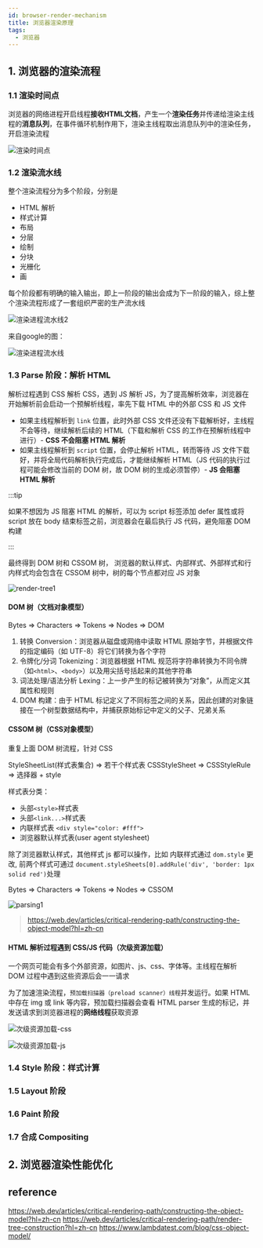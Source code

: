```yaml
---
id: browser-render-mechanism
title: 浏览器渲染原理
tags:
  - 浏览器
---
```


## 1. 浏览器的渲染流程

### 1.1 渲染时间点

浏览器的网络进程开启线程**接收HTML文档**，产生一个**渲染任务**并传递给渲染主线程的**消息队列**，在事件循环机制作用下，渲染主线程取出消息队列中的渲染任务，开启渲染流程

![渲染时间点](https://fxpby.oss-cn-beijing.aliyuncs.com/blogImg/blogImg/browser/渲染时间点.svg)

### 1.2 渲染流水线

整个渲染流程分为多个阶段，分别是

- HTML 解析
- 样式计算
- 布局
- 分层
- 绘制
- 分块
- 光栅化
- 画

每个阶段都有明确的输入输出，即上一阶段的输出会成为下一阶段的输入，综上整个渲染流程形成了一套组织严密的生产流水线

![渲染进程流水线2](https://fxpby.oss-cn-beijing.aliyuncs.com/blogImg/blogImg/browser/渲染进程流水线2.svg)

来自google的图：

![渲染进程流水线](https://fxpby.oss-cn-beijing.aliyuncs.com/blogImg/blogImg/browser/渲染进程流水线.png)

### 1.3 Parse 阶段：解析 HTML

解析过程遇到 CSS 解析 CSS，遇到 JS 解析 JS，为了提高解析效率，浏览器在开始解析前会启动一个预解析线程，率先下载 HTML 中的外部 CSS 和 JS 文件

- 如果主线程解析到 `link` 位置，此时外部 CSS 文件还没有下载解析好，主线程不会等待，继续解析后续的 HTML（下载和解析 CSS 的工作在预解析线程中进行）- **CSS 不会阻塞 HTML 解析**
- 如果主线程解析到 `script` 位置，会停止解析 HTML，转而等待 JS 文件下载好，并将全局代码解析执行完成后，才能继续解析 HTML（JS 代码的执行过程可能会修改当前的 DOM 树，故 DOM 树的生成必须暂停）- **JS 会阻塞 HTML 解析**

:::tip

如果不想因为 JS 阻塞 HTML 的解析，可以为 script 标签添加 defer 属性或将 script 放在 body 结束标签之前，浏览器会在最后执行 JS 代码，避免阻塞 DOM 构建

:::

最终得到 DOM 树和 CSSOM 树， 浏览器的默认样式、内部样式、外部样式和行内样式均会包含在 CSSOM 树中，树的每个节点都对应 JS 对象

![render-tree1](https://fxpby.oss-cn-beijing.aliyuncs.com/blogImg/blogImg/browser/render-tree1.png)

#### DOM 树（文档对象模型）

Bytes => Characters => Tokens => Nodes => DOM

1. 转换 Conversion：浏览器从磁盘或网络中读取 HTML 原始字节，并根据文件的指定编码（如 UTF-8）将它们转换为各个字符
2. 令牌化/分词 Tokenizing：浏览器根据 HTML 规范将字符串转换为不同令牌（如`<html>`、`<body>`）以及用尖括号括起来的其他字符串
3. 词法处理/语法分析 Lexing：上一步产生的标记被转换为“对象”，从而定义其属性和规则
4. DOM 构建：由于 HTML 标记定义了不同标签之间的关系，因此创建的对象链接在一个树型数据结构中，并捕获原始标记中定义的父子、兄弟关系

#### CSSOM 树（CSS对象模型）

重复上面 DOM 树流程，针对 CSS

StyleSheetList(样式表集合) => 若干个样式表 CSSStyleSheet => CSSStyleRule => 选择器 + style

样式表分类：

- 头部`<style>`样式表
- 头部`<link...>`样式表
- 内联样式表 `<div style="color: #fff">`
- 浏览器默认样式表(user agent stylesheet)

除了浏览器默认样式，其他样式 js 都可以操作，比如 内联样式通过 `dom.style` 更改, 前两个样式可通过 `document.styleSheets[0].addRule('div', 'border: 1px solid red')`处理

Bytes => Characters => Tokens => Nodes => CSSOM

![parsing1](https://fxpby.oss-cn-beijing.aliyuncs.com/blogImg/blogImg/browser/parsing1.png)

> <https://web.dev/articles/critical-rendering-path/constructing-the-object-model?hl=zh-cn>

#### HTML 解析过程遇到 CSS/JS 代码（次级资源加载）

一个网页可能会有多个外部资源，如图片、js、css、字体等。主线程在解析 DOM 过程中遇到这些资源后会一一请求

为了加速渲染流程，`预加载扫描器（preload scanner）线程`并发运行。如果 HTML 中存在 img 或 link 等内容，预加载扫描器会查看 HTML parser 生成的标记，并发送请求到浏览器进程的**网络线程**获取资源

![次级资源加载-css](https://fxpby.oss-cn-beijing.aliyuncs.com/blogImg/blogImg/browser/次级资源加载.svg)

![次级资源加载-js](https://fxpby.oss-cn-beijing.aliyuncs.com/blogImg/blogImg/browser/次级资源加载-js.svg)

### 1.4 Style 阶段：样式计算

### 1.5 Layout 阶段

### 1.6 Paint 阶段

### 1.7 合成 Compositing

## 2. 浏览器渲染性能优化

## reference

<https://web.dev/articles/critical-rendering-path/constructing-the-object-model?hl=zh-cn>
<https://web.dev/articles/critical-rendering-path/render-tree-construction?hl=zh-cn>
<https://www.lambdatest.com/blog/css-object-model/>
